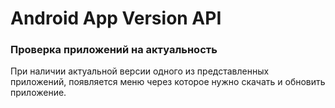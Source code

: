 # Android App Version API

### Проверка приложений на актуальность

При наличии актуальной версии одного из представленных приложений, появляется меню через которое нужно скачать и обновить приложение.
